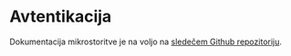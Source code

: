 # Avtentikacija

Dokumentacija mikrostoritve je na voljo na [sledečem Github repozitoriju](https://github.com/RSO-skupina64/documentation/tree/main/authentication).